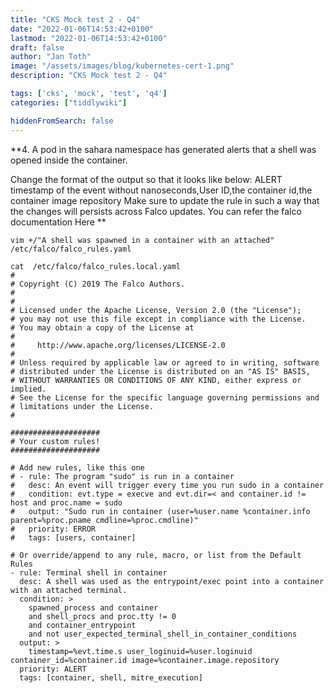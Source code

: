 ```yaml
---
title: "CKS Mock test 2 - Q4"
date: "2022-01-06T14:53:42+0100"
lastmod: "2022-01-06T14:53:42+0100"
draft: false
author: "Jan Toth"
image: "/assets/images/blog/kubernetes-cert-1.png"
description: "CKS Mock test 2 - Q4"

tags: ['cks', 'mock', 'test', 'q4']
categories: ["tiddlywiki"]

hiddenFromSearch: false
---
```


**4. A pod in the sahara namespace has generated alerts that a shell was opened inside the container.


Change the format of the output so that it looks like below:
ALERT timestamp of the event without nanoseconds,User ID,the container id,the container image repository
Make sure to update the rule in such a way that the changes will persists across Falco updates.
You can refer the falco documentation Here
**

```
vim +/"A shell was spawned in a container with an attached" /etc/falco/falco_rules.yaml
```


```
cat  /etc/falco/falco_rules.local.yaml
#
# Copyright (C) 2019 The Falco Authors.
#
#
# Licensed under the Apache License, Version 2.0 (the "License");
# you may not use this file except in compliance with the License.
# You may obtain a copy of the License at
#
#     http://www.apache.org/licenses/LICENSE-2.0
#
# Unless required by applicable law or agreed to in writing, software
# distributed under the License is distributed on an "AS IS" BASIS,
# WITHOUT WARRANTIES OR CONDITIONS OF ANY KIND, either express or implied.
# See the License for the specific language governing permissions and
# limitations under the License.
#

####################
# Your custom rules!
####################

# Add new rules, like this one
# - rule: The program "sudo" is run in a container
#   desc: An event will trigger every time you run sudo in a container
#   condition: evt.type = execve and evt.dir=< and container.id != host and proc.name = sudo
#   output: "Sudo run in container (user=%user.name %container.info parent=%proc.pname cmdline=%proc.cmdline)"
#   priority: ERROR
#   tags: [users, container]

# Or override/append to any rule, macro, or list from the Default Rules
- rule: Terminal shell in container
  desc: A shell was used as the entrypoint/exec point into a container with an attached terminal.
  condition: >
    spawned_process and container
    and shell_procs and proc.tty != 0
    and container_entrypoint
    and not user_expected_terminal_shell_in_container_conditions
  output: >
    timestamp=%evt.time.s user_loginuid=%user.loginuid container_id=%container.id image=%container.image.repository
  priority: ALERT
  tags: [container, shell, mitre_execution]

```
